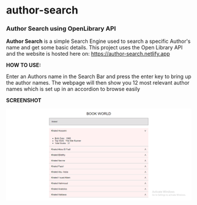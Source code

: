 # author-search
### Author Search using OpenLibrary API ###

**Author Search** is a simple Search Engine used to search a specific Author's name and get some basic details. This project uses the Open Library API and the website is hosted here on: https://author-search.netlify.app

**HOW TO USE:**

Enter an Authors name in the Search Bar and press the enter key to bring up the author names. The webpage will then show you 12 most relevant author names which is set up in an accordion to browse easily

**SCREENSHOT**

![screenshot](https://github.com/sabareesh-s/author-search/blob/main/screenshot.PNG)
